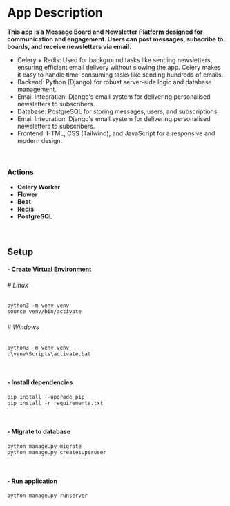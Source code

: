 # App Description
**This app is a Message Board and Newsletter Platform designed for communication and engagement. Users can post messages, subscribe to boards, and receive newsletters via email.**
- Celery + Redis: Used for background tasks like sending newsletters, ensuring efficient email delivery without slowing the app. Celery makes it easy to handle time-consuming tasks like sending hundreds of emails.
- Backend: Python (Django) for robust server-side logic and database management.
- Email Integration: Django's email system for delivering personalised newsletters to subscribers.
- Database: PostgreSQL for storing messages, users, and subscriptions
- Email Integration: Django's email system for delivering personalised newsletters to subscribers.
- Frontend: HTML, CSS (Tailwind), and JavaScript for a responsive and modern design.

<br>

### Actions
- **Celery Worker**
- **Flower**
- **Beat**
- **Redis**
- **PostgreSQL**

<br>

## Setup

#### - Create Virtual Environment
###### # Linux
```
python3 -m venv venv
source venv/bin/activate
```

###### # Windows
```
python3 -m venv venv
.\venv\Scripts\activate.bat
```

<br>

#### - Install dependencies
```
pip install --upgrade pip
pip install -r requirements.txt
```

<br>

#### - Migrate to database
```
python manage.py migrate
python manage.py createsuperuser
```

<br>

#### - Run application
```
python manage.py runserver
```


